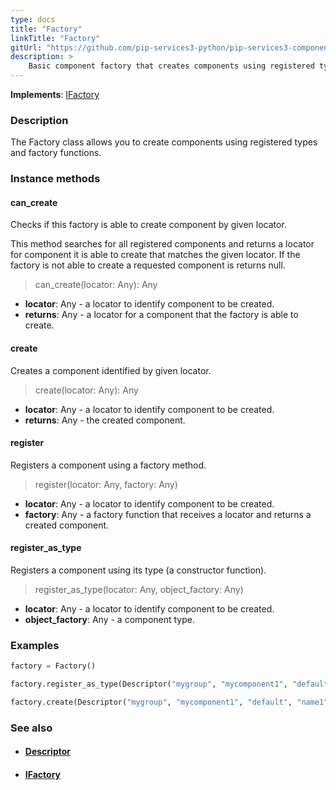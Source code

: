 ```yaml
---
type: docs
title: "Factory"
linkTitle: "Factory"
gitUrl: "https://github.com/pip-services3-python/pip-services3-components-python"
description: >
    Basic component factory that creates components using registered types and factory functions.
---
```


**Implements**: [IFactory](../ifactory)

### Description

The Factory class allows you to create components using registered types and factory functions.

### Instance methods

#### can_create
Checks if this factory is able to create component by given locator.

This method searches for all registered components and returns
a locator for component it is able to create that matches the given locator.
If the factory is not able to create a requested component is returns null.

>  can_create(locator: Any): Any

- **locator**: Any - a locator to identify component to be created.
- **returns**: Any - a locator for a component that the factory is able to create.


#### create
Creates a component identified by given locator.

> create(locator: Any): Any

- **locator**: Any - a locator to identify component to be created.
- **returns**: Any - the created component.


#### register
Registers a component using a factory method.

> register(locator: Any, factory: Any)

- **locator**: Any - a locator to identify component to be created.
- **factory**: Any - a factory function that receives a locator and returns a created component.


#### register_as_type
Registers a component using its type (a constructor function).

> register_as_type(locator: Any, object_factory: Any)

- **locator**: Any - a locator to identify component to be created.
- **object_factory**: Any - a component type.

### Examples

```python
factory = Factory()

factory.register_as_type(Descriptor("mygroup", "mycomponent1", "default", "*", "1.0"), MyComponent1)

factory.create(Descriptor("mygroup", "mycomponent1", "default", "name1", "1.0"))
```

### See also
- #### [Descriptor](../../../commons/refer/descriptor)
- #### [IFactory](../ifactory)

